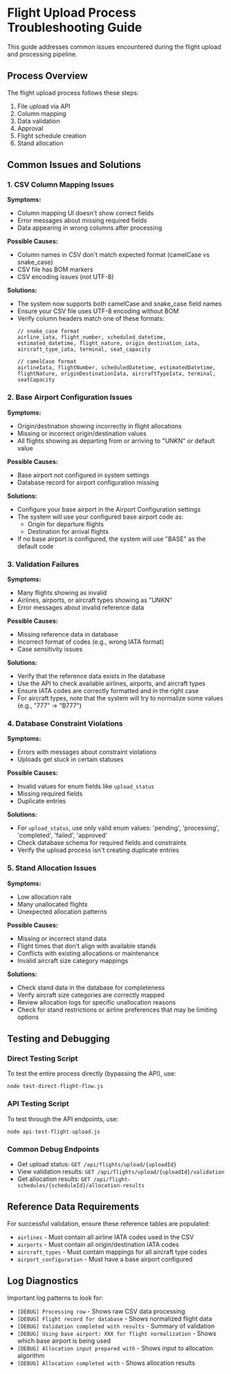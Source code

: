 # Flight Upload Process Troubleshooting Guide

This guide addresses common issues encountered during the flight upload and processing pipeline.

## Process Overview

The flight upload process follows these steps:
1. File upload via API
2. Column mapping
3. Data validation
4. Approval
5. Flight schedule creation
6. Stand allocation

## Common Issues and Solutions

### 1. CSV Column Mapping Issues

**Symptoms:**
- Column mapping UI doesn't show correct fields
- Error messages about missing required fields
- Data appearing in wrong columns after processing

**Possible Causes:**
- Column names in CSV don't match expected format (camelCase vs snake_case)
- CSV file has BOM markers
- CSV encoding issues (not UTF-8)

**Solutions:**
- The system now supports both camelCase and snake_case field names
- Ensure your CSV file uses UTF-8 encoding without BOM
- Verify column headers match one of these formats:
  ```
  // snake_case format
  airline_iata, flight_number, scheduled_datetime, estimated_datetime, flight_nature, origin_destination_iata, aircraft_type_iata, terminal, seat_capacity
  
  // camelCase format
  airlineIata, flightNumber, scheduledDatetime, estimatedDatetime, flightNature, originDestinationIata, aircraftTypeIata, terminal, seatCapacity
  ```

### 2. Base Airport Configuration Issues

**Symptoms:**
- Origin/destination showing incorrectly in flight allocations
- Missing or incorrect origin/destination values
- All flights showing as departing from or arriving to "UNKN" or default value

**Possible Causes:**
- Base airport not configured in system settings
- Database record for airport configuration missing

**Solutions:**
- Configure your base airport in the Airport Configuration settings
- The system will use your configured base airport code as:
  - Origin for departure flights
  - Destination for arrival flights
- If no base airport is configured, the system will use "BASE" as the default code

### 3. Validation Failures

**Symptoms:**
- Many flights showing as invalid
- Airlines, airports, or aircraft types showing as "UNKN"
- Error messages about invalid reference data

**Possible Causes:**
- Missing reference data in database
- Incorrect format of codes (e.g., wrong IATA format)
- Case sensitivity issues

**Solutions:**
- Verify that the reference data exists in the database
- Use the API to check available airlines, airports, and aircraft types
- Ensure IATA codes are correctly formatted and in the right case
- For aircraft types, note that the system will try to normalize some values (e.g., "777" → "B777")

### 4. Database Constraint Violations

**Symptoms:**
- Errors with messages about constraint violations
- Uploads get stuck in certain statuses

**Possible Causes:**
- Invalid values for enum fields like `upload_status`
- Missing required fields
- Duplicate entries

**Solutions:**
- For `upload_status`, use only valid enum values: 'pending', 'processing', 'completed', 'failed', 'approved'
- Check database schema for required fields and constraints
- Verify the upload process isn't creating duplicate entries

### 5. Stand Allocation Issues

**Symptoms:**
- Low allocation rate
- Many unallocated flights
- Unexpected allocation patterns

**Possible Causes:**
- Missing or incorrect stand data
- Flight times that don't align with available stands
- Conflicts with existing allocations or maintenance
- Invalid aircraft size category mappings

**Solutions:**
- Check stand data in the database for completeness
- Verify aircraft size categories are correctly mapped
- Review allocation logs for specific unallocation reasons
- Check for stand restrictions or airline preferences that may be limiting options

## Testing and Debugging

### Direct Testing Script

To test the entire process directly (bypassing the API), use:
```
node test-direct-flight-flow.js
```

### API Testing Script

To test through the API endpoints, use:
```
node api-test-flight-upload.js
```

### Common Debug Endpoints

- Get upload status: `GET /api/flights/upload/{uploadId}`
- View validation results: `GET /api/flights/upload/{uploadId}/validation`
- Get allocation results: `GET /api/flight-schedules/{scheduleId}/allocation-results`

## Reference Data Requirements

For successful validation, ensure these reference tables are populated:
- `airlines` - Must contain all airline IATA codes used in the CSV
- `airports` - Must contain all origin/destination IATA codes
- `aircraft_types` - Must contain mappings for all aircraft type codes
- `airport_configuration` - Must have a base airport configured

## Log Diagnostics

Important log patterns to look for:
- `[DEBUG] Processing row` - Shows raw CSV data processing
- `[DEBUG] Flight record for database` - Shows normalized flight data
- `[DEBUG] Validation completed with results` - Summary of validation
- `[DEBUG] Using base airport: XXX for flight normalization` - Shows which base airport is being used
- `[DEBUG] Allocation input prepared with` - Shows input to allocation algorithm
- `[DEBUG] Allocation completed with` - Shows allocation results 